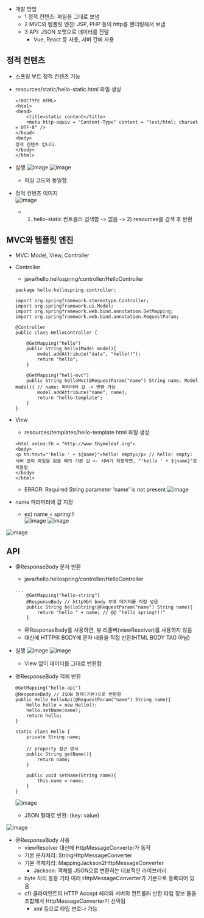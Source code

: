 * 개발 방법
  - 1 정적 컨텐츠: 파일을 그대로 보냄
  - 2 MVC와 템플릿 엔진: JSP, PHP 등의 http를 랜더링해서 보냄
  - 3 API: JSON 포맷으로 데이터를 전달
    + Vue, React 등 사용, 서버 간에 사용

## 정적 컨텐츠
* 스프링 부트 정적 컨텐츠 기능



* resources/static/hello-static.html 파일 생성
  ```
  <!DOCTYPE HTML>
  <html>
  <head>
      <title>static content</title>
      <meta http-equiv = "Content-Type" content = "text/html; charset = UTF-8" />
  </head>
  <body>
  정적 컨텐츠 입니다.
  </body>
  </html>
  ```  
* 실행
  ![image](https://user-images.githubusercontent.com/104348646/197739045-3b2cd85f-c322-4950-a982-e88cfd7fdab2.png)
  ![image](https://user-images.githubusercontent.com/104348646/197739252-e4c0238a-861e-47e2-8aba-41fc142dad1a.png)
    - 파일 코드와 동일함

* 정적 컨텐츠 이미지  
![image](https://user-images.githubusercontent.com/104348646/197740728-8ba02762-8473-4db0-93ac-c84176e86024.png)  
  - 1) hello-static 컨트롤러 검색함 -> 없음 -> 2) resources를 검색 후 반환

## MVC와 템플릿 엔진
* MVC: Model, View, Controller
* Controller
  -  java/hello.hellospring/controller/HelloController
  ```
  package hello.hellospring.controller;

  import org.springframework.stereotype.Controller;
  import org.springframework.ui.Model;
  import org.springframework.web.bind.annotation.GetMapping;
  import org.springframework.web.bind.annotation.RequestParam;

  @Controller
  public class HelloController {

      @GetMapping("hello")
      public String hello(Model model){
          model.addAttribute("data", "hello!!");
          return "hello";
      }

      @GetMapping("hell-mvc")
      public String helloMvc(@RequestParam("name") String name, Model model){ // name: 파라미터 값 -> 변환 가능
          model.addAttribute("name", name);
          return "hello-template";
      }
  }
  ```
* View
  - resources/templates/hello-template.html 파일 생성
  ```
  <html xmlns:th = "http://www.thymeleaf.org">
  <body>
  <p th:text="'hello ' + ${name}">hello! empty</p> // hello! empty: 서버 없이 파일을 읽을 때의 기본 값 <- 서버가 작동하면, "'hello ' + ${name}"로 치환됨
  </body>
  </html>
  ```
  - ERROR: Required String parameter 'name' is not present
    ![image](https://user-images.githubusercontent.com/104348646/197746158-814cb117-ab66-4250-a110-fd5f4a6b76f3.png)

* name 파라미터에 값 지정  
  + ex) name = spring!!!  
    ![image](https://user-images.githubusercontent.com/104348646/197758277-39eb94bc-f304-4f93-bbe3-d8251a552536.png)  ![image](https://user-images.githubusercontent.com/104348646/197758403-0bf94c7f-4a08-4c9c-add9-04dea0eeaa82.png)  
  
![image](https://user-images.githubusercontent.com/104348646/197758778-0f59d95d-a85c-47b9-8258-81735ce03cf7.png)  
 
## API
* @ResponseBody 문자 반환
  -  java/hello.hellospring/controller/HelloController
  ```
  ...
      @GetMapping("hello-string")
      @ResponseBody // http에서 body 부에 데이터를 직접 넣음
      public String helloString(@RequestParam("name") String name){
          return "hello " + name; // @@ "hello spring!!!"
      }
  ```
  - @ResponseBody를 사용하면, 뷰 리졸버(viewResolver)를 사용하지 않음
  - 대신에 HTTP의 BODY에 문자 내용을 직접 반환(HTML BODY TAG 아님)

* 실행
![image](https://user-images.githubusercontent.com/104348646/197760878-1fce4d74-b7d7-4034-be30-270cce9700e5.png)  ![image](https://user-images.githubusercontent.com/104348646/197760929-e0f44bb4-70e6-4c2f-b35a-da1b7df26181.png)
  - View 없이 데이터를 그대로 반환함

* @ResponseBody 객체 반환
    ```
    @GetMapping("hello-api")
    @ResponseBody // JSON 형태(기본)으로 반환함
    public Hello helloApi(@RequestParam("name") String name){
        Hello hello = new Hello();
        hello.setName(name);
        return hello;
    }

    static class Hello {
        private String name;

        // property 접근 방식
        public String getName(){
            return name;
        }

        public void setName(String name){
            this.name = name;
        }
    }
    ```  
  ![image](https://user-images.githubusercontent.com/104348646/197762806-26f41db6-97cf-4b26-b471-59425ab5bcfb.png)
    - JSON 형태로 반환: {key: value}

![image](https://user-images.githubusercontent.com/104348646/197763556-ffdbe814-1040-47a6-8dcb-2a402302318b.png)
* @ResponseBody 사용
  - viewResolver 대신에 HttpMessageConverter가 동작
  - 기본 문자처리: StringHttpMessageConverter
  - 기본 객체처리: MappingJackson2HttpMessageConverter
    + Jackson: 객체를 JSON으로 변환하는 대표적인 라이브러리
  - byte 처리 등등 기타 여러 HttpMessageConverter가 기본으로 등록되어 있음
  - cf) 클라이언트의 HTTP Accept 헤더와 서버의 컨트롤러 반환 타입 정보 둘을 조합해서 HttpMessageConverter가 선택됨
    + xml 등으로 타입 변호나 가능








